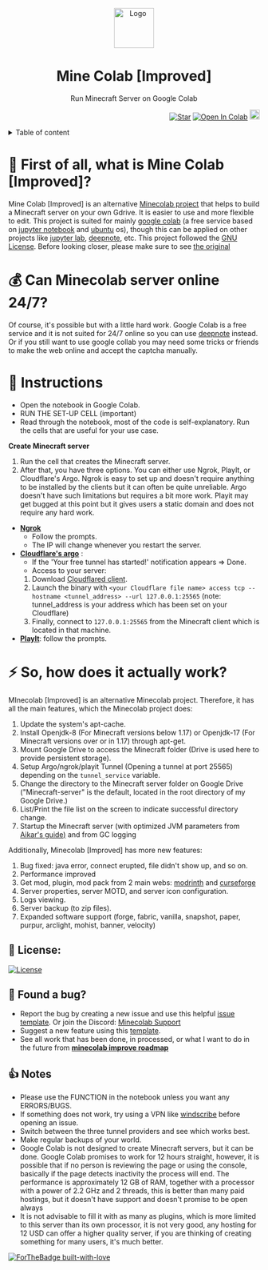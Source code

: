 <p align="center"><a href="https://github.com/N-aksif-N/MineColab"><img src="https://raw.githubusercontent.com/N-aksif-N/MineColab/master/minecolab.png" alt="Logo" height="80"/></a></p>
<h1 align="center">Mine Colab [Improved]</h1>
<p align="center">Run Minecraft Server on Google Colab</p>
<p align="right">
  <a target="_blank" href="https://github.com/N-aksif-N/Minecolab"><img src="https://img.shields.io/github/stars/N-aksif-N/Minecolab.svg?style=social&label=Star" alt="Star"></a>
  <a href="https://colab.research.google.com/github/N-aksif-N/MineColab_Improved/blob/free-config/MineColabImproved.ipynb" target="_parent"><img src="https://colab.research.google.com/assets/colab-badge.svg" alt="Open In Colab"></a>
  <a href="https://github.com/N-aksif-N/MineColab_Improved/releases/download/0.1.1/MinecolabImproved.ipynb" target="_parent"><img src="https://cdn-icons-png.flaticon.com/128/10741/10741247.png" alt="Download" width="20" height="20"></a> 
</p>

<details>
  <summary>Table of content</summary>
  
  - [ :hear_no_evil: What is MinecolabImproved?](https://github.com/N-aksif-N/MineColab_Improved/tree/master/?tab=readme-ov-file#hear_no_evil--first-of-all-what-is-mine-colab-improved)
  - [ :moneybag: Can Minecolab server online 24/7?](https://github.com/N-aksif-N/MineColab_Improved/tree/master/?tab=readme-ov-file#moneybag--can-minecolab-server-online-247)
  - [ :page_with_curl: Instructions](https://github.com/N-aksif-N/MineColab_Improved/tree/master/?tab=readme-ov-file#page_with_curl-instructionshttps)
  - [ :zap: How does Minecolab actually work?](https://github.com/N-aksif-N/MineColab_Improved/tree/master/?tab=readme-ov-file#zap--so-how-does-it-actually-work)
  - [ 🔮 License](https://github.com/N-aksif-N/MineColab_Improved/tree/master/?tab=readme-ov-file#-license)
  - [ 🐛 Found a bug?](https://github.com/N-aksif-N/MineColab_Improved/tree/master/?tab=readme-ov-file#-found-a-bug)
  - [ 👍 Notes](https://github.com/N-aksif-N/MineColab_Improved/tree/master/?tab=readme-ov-file#-notes)
</details>
                                                                                 
# :hear_no_evil:  First of all, what is Mine Colab [Improved]?

Mine Colab [Improved] is an alternative [Minecolab project](https://github.com/thecoder-001/MineColab) that helps to build a Minecraft server on your own Gdrive. It is easier to use and more flexible to edit. This project is suited for mainly [google colab](https://colab.research.google.com) (a free service based on [jupyter notebook](https://jupyter.org/) and [ubuntu](https://ubuntu.com) os), though this can be applied on other projects like [jupyter lab](https://jupyter.org/try-jupyter/lab/), [deepnote](https://deepnote.com/), etc. This project followed the [GNU License](https://github.com/N-aksif-N/Minecolab/blob/master/LICENSE). Before looking closer, please make sure to see [the original](https://github.com/thecoder-001/MineColab)

# :moneybag:  Can Minecolab server online 24/7?

Of course, it's possible but with a little hard work. Google Colab is a free service and it is not suited for 24/7 online so you can use [deepnote](https://deepnote.com/) instead. Or if you still want to use google collab you may need some tricks or friends to make the web online and accept the captcha manually.

# :page_with_curl: Instructions
- Open the notebook in Google Colab.
- RUN THE SET-UP CELL (important)
- Read through the notebook, most of the code is self-explanatory. Run the cells that are useful for your use case.

**Create Minecraft server**
1. Run the cell that creates the Minecraft server.
2. After that, you have three options. You can either use Ngrok, PlayIt, or Cloudflare's Argo. Ngrok is easy to set up and doesn't require anything to be installed by the clients but it can often be quite unreliable. Argo doesn't have such limitations but requires a bit more work. Playit may get bugged at this point but it gives users a static domain and does not require any hard work.
- **[Ngrok](https://ngrok.com)**
  + Follow the prompts.
  + The IP will change whenever you restart the server.
- **[Cloudflare's argo](https://www.cloudflare.com/)** :
    - If the 'Your free tunnel has started!' notification appears => Done.
    - Access to your server: 
    1. Download [Cloudflared client](https://github.com/cloudflare/cloudflared/releases/).
    2. Launch the binary with `<your Cloudflare file name> access tcp --hostname <tunnel_address> --url 127.0.0.1:25565` (note: tunnel_address is your address which has been set on your Cloudflare)
    4. Finally, connect to `127.0.0.1:25565` from the Minecraft client which is located in that machine.
- **[PlayIt](https://playit.gg/)**: follow the prompts.

# :zap:  So, how does it actually work?
MInecolab [Improved] is an alternative Minecolab project. Therefore, it has all the main features, which the Minecolab project does: 
 
 1. Update the system's apt-cache.
 2. Install Openjdk-8 (For Minecraft versions below 1.17) or Openjdk-17 (For Minecraft versions over or in 1.17) through apt-get.
 3. Mount Google Drive to access the Minecraft folder (Drive is used here to provide persistent storage).
 4. Setup Argo/ngrok/playit Tunnel (Opening a tunnel at port 25565) depending on the `tunnel_service` variable.
 5. Change the directory to the Minecraft server folder on Google Drive ("Minecraft-server" is the default, located in the root directory of my Google Drive.)
 6. List/Print the file list on the screen to indicate successful directory change.
 7. Startup the Minecraft server (with optimized JVM parameters from [Aikar's guide)](https://aikar.co/2018/07/02/tuning-the-jvm-g1gc-garbage-collector-flags-for-minecraft/) and from GC logging

Additionally, Minecolab [Improved] has more new features:

 1. Bug fixed: java error, connect erupted, file didn't show up, and so on.
 2. Performance improved
 3. Get mod, plugin, mod pack from 2 main webs: [modrinth](https://modrinth.com/) and [curseforge](https://www.curseforge.com/minecraft)
 4. Server properties, server MOTD, and server icon configuration.
 5. Logs viewing.
 6. Server backup (to zip files).
 7. Expanded software support (forge, fabric, vanilla, snapshot, paper, purpur, arclight, mohist, banner, velocity)
    
## 🔮 **License:**   
[![License](https://camo.githubusercontent.com/966484ce4d3faab2d9803e7354431ff8e4fce6a424e97689f05b2f50f4ee424b/68747470733a2f2f696d672e736869656c64732e696f2f6769746875622f6c6963656e73652f497a7a656c416c697a2f4172636c696768743f7374796c653d666c61742d737175617265)](https://github.com/N-aksif-N)

## 🐛 Found a bug?

- Report the bug by creating a new issue and use this helpful [issue template](https://github.com/N-aksif-N/MineColab/blob/main/.github/ISSUE_TEMPLATE/bug_report.md).
Or join the Discord: [Minecolab Support](https://discord.gg/uCHcV3SAbs)
- Suggest a new feature using this [template](https://github.com/N-aksif-N/MineColab/blob/main/.github/ISSUE_TEMPLATE/feature_request.md).
- See all work that has been done, in processed, or what I want to do in the future from **[minecolab improve roadmap](https://github.com/users/N-aksif-N/projects/1)**

## 👍 Notes
- Please use the FUNCTION in the notebook unless you want any ERRORS/BUGS.
- If something does not work, try using a VPN like [windscribe](https://windscribe.com) before opening an issue.
- Switch between the three tunnel providers and see which works best.
- Make regular backups of your world.
- Google Colab is not designed to create Minecraft servers, but it can be done. Google Colab promises to work for 12 hours straight, however, it is possible that if no person is reviewing the page or using the console, basically if the page detects inactivity the process will end. The performance is approximately 12 GB of RAM, together with a processor with a power of 2.2 GHz and 2 threads, this is better than many paid hostings, but it doesn't have support and doesn't promise to be open always
- It is not advisable to fill it with as many as plugins, which is more limited to this server than its own processor, it is not very good, any hosting for 12 USD can offer a higher quality server, if you are thinking of creating something for many users, it's much better.

[![ForTheBadge built-with-love](http://ForTheBadge.com/images/badges/built-with-love.svg)](https://github.com/N-aksif-N)
